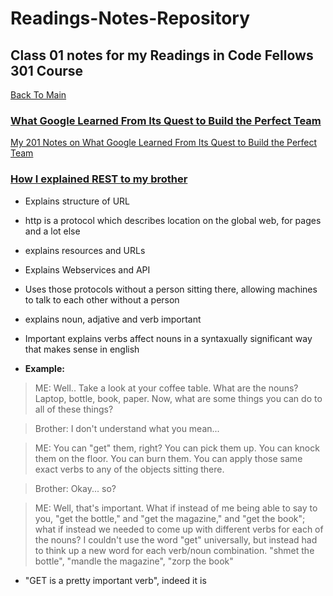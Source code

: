# Readings-Notes-Repository

## Class 01 notes for my Readings in Code Fellows 301 Course

[Back To Main](https://matthewadamstewart.github.io/readings-notes-repository/)


### [What Google Learned From Its Quest to Build the Perfect Team](https://www.google.com/amp/mobile.nytimes.com/2016/02/28/magazine/what-google-learned-from-its-quest-to-build-the-perfect-team.amp.html)
[My 201 Notes on What Google Learned From Its Quest to Build the Perfect Team](https://pale-crusader.github.io/reading-notes/class-14)

### [How I explained REST to my brother](https://gist.github.com/brookr/5977550)
* Explains structure of URL
* http is a protocol which describes location on the global web, for pages and a lot else
* explains resources and URLs
* Explains Webservices and API
* Uses those protocols without a person sitting there, allowing machines to talk to each other without a person
* explains noun, adjative and verb important

* Important explains verbs affect nouns in a syntaxually significant way that makes sense in english


* **Example:**
> ME: Well.. Take a look at your coffee table. What are the nouns? Laptop, bottle, book, paper. Now, what are some things you can do to all of these things?

> Brother: I don't understand what you mean...

> ME: You can "get" them, right? You can pick them up. You can knock them on the floor. You can burn them. You can apply those same exact verbs to any of the objects sitting there.

> Brother: Okay... so?

> ME: Well, that's important. What if instead of me being able to say to you, "get the bottle," and "get the magazine," and "get the book"; what if instead we needed to come up with different verbs for each of the nouns? I couldn't use the word "get" universally, but instead had to think up a new word for each verb/noun combination. "shmet the bottle", "mandle the magazine", "zorp the book"


* "GET is a pretty important verb", indeed it is


